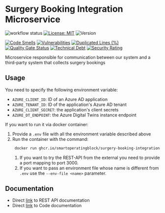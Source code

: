# Surgery Booking Integration Microservice

![workflow status](https://github.com/smartoperatingblock/surgery-booking-integration-microservice/actions/workflows/build-and-deploy.yml/badge.svg)
[![License: MIT](https://img.shields.io/badge/License-MIT-yellow.svg)](https://opensource.org/licenses/MIT)
![Version](https://img.shields.io/github/v/release/smartoperatingblock/surgery-booking-integration-microservice?style=plastic)


[![Code Smells](https://sonarcloud.io/api/project_badges/measure?project=SmartOperatingBlock_surgery-booking-integration-microservice&metric=code_smells)](https://sonarcloud.io/summary/new_code?id=SmartOperatingBlock_surgery-booking-integration-microservice)
[![Vulnerabilities](https://sonarcloud.io/api/project_badges/measure?project=SmartOperatingBlock_surgery-booking-integration-microservice&metric=vulnerabilities)](https://sonarcloud.io/summary/new_code?id=SmartOperatingBlock_surgery-booking-integration-microservice)
[![Duplicated Lines (%)](https://sonarcloud.io/api/project_badges/measure?project=SmartOperatingBlock_surgery-booking-integration-microservice&metric=duplicated_lines_density)](https://sonarcloud.io/summary/new_code?id=SmartOperatingBlock_surgery-booking-integration-microservice)
[![Quality Gate Status](https://sonarcloud.io/api/project_badges/measure?project=SmartOperatingBlock_surgery-booking-integration-microservice&metric=alert_status)](https://sonarcloud.io/summary/new_code?id=SmartOperatingBlock_surgery-booking-integration-microservice)
[![Technical Debt](https://sonarcloud.io/api/project_badges/measure?project=SmartOperatingBlock_surgery-booking-integration-microservice&metric=sqale_index)](https://sonarcloud.io/summary/new_code?id=SmartOperatingBlock_surgery-booking-integration-microservice)
[![Security Rating](https://sonarcloud.io/api/project_badges/measure?project=SmartOperatingBlock_surgery-booking-integration-microservice&metric=security_rating)](https://sonarcloud.io/summary/new_code?id=SmartOperatingBlock_surgery-booking-integration-microservice)

Microservice responsible for communication between our system and a third-party system that collects surgery bookings

## Usage
You need to specify the following environment variable:
- `AZURE_CLIENT_ID`: ID of an Azure AD application
- `AZURE_TENANT_ID`: ID of the application's Azure AD tenant
- `AZURE_CLIENT_SECRET`: the application's client secrets
- `AZURE_DT_ENDPOINT`: the Azure Digital Twins instance endpoint

If you want to run it via docker container:
1. Provide a `.env` file with all the environment variable described above
2. Run the container with the command:
   ```bash
    docker run ghcr.io/smartoperatingblock/surgery-booking-integration-microservice:latest
    ```
   1. If you want to try the REST-API from the external you need to provide a port mapping to port 3000.
   2. If you want to pass an environment file whose name is different from `.env` use the `--env-file <name>` parameter.


## Documentation
- Direct [link](https://smartoperatingblock.github.io/surgery-booking-integration-microservice/documentation/openapi-doc/) to REST API documentation
- Direct [link](https://smartoperatingblock.github.io/surgery-booking-integration-microservice/documentation/code-doc/) to Code documentation

